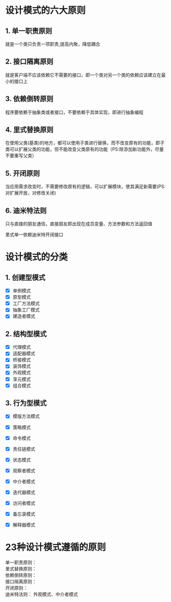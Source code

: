 # 设计模式的六大原则
## 1. 单一职责原则
就是一个类只负责一项职责,提高内聚，降低耦合
## 2. 接口隔离原则
就是客户端不应该依赖它不需要的接口，即一个类对另一个类的依赖应该建立在最小的接口上
## 3. 依赖倒转原则
程序要依赖于抽象类或者接口，不要依赖于具体实现，即进行抽象编程
## 4. 里式替换原则
在使用父类(基类)的地方，都可以使用子类进行替换，而不改变原有的功能，即子类可以扩展父类的功能，但不能改变父类原有的功能（PS:除添加新功能外，尽量不要重写父类）
## 5. 开闭原则
当应用需求改变时，不需要修改原有的逻辑，可以扩展模块，使其满足新需要(PS:对扩展开放，对修改关闭)
## 6. 迪米特法则
只与直接的朋友通信，直接朋友即出现在成员变量、方法参数和方法返回值

里式单一依赖迪米特开闭接口

# 设计模式的分类
## 1. 创建型模式
- [x] 单例模式
- [x] 原型模式
- [x] 工厂方法模式
- [x] 抽象工厂模式
- [x] 建造者模式
## 2. 结构型模式
- [x] 代理模式
- [x] 适配器模式
- [x] 桥接模式
- [x] 装饰模式
- [x] 外观模式
- [x] 享元模式
- [x] 组合模式
## 3. 行为型模式
- [x] 模版方法模式
- [x] 策略模式
- [x] 命令模式
- [x] 责任链模式
- [x] 状态模式
- [x] 观察者模式
- [x] 中介者模式
- [x] 迭代器模式
- [x] 访问者模式
- [x] 备忘录模式
- [x] 解释器模式


# 23种设计模式遵循的原则
单一职责原则：  
里式替换原则：  
依赖倒转原则：  
接口隔离原则：  
开闭原则：  
迪米特法则：
    外观模式、中介者模式